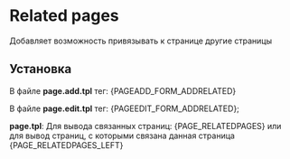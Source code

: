Related pages
=============

Добавляет возможность привязывать к странице другие страницы 

Установка
---------

В файле **page.add.tpl** тег:
    {PAGEADD_FORM_ADDRELATED}

В файле **page.edit.tpl** тег:
    {PAGEEDIT_FORM_ADDRELATED};

**page.tpl**:
Для вывода связанных страниц: 
    {PAGE_RELATEDPAGES}
или для вывод страниц, с которыми связана данная страница
    {PAGE_RELATEDPAGES_LEFT}
